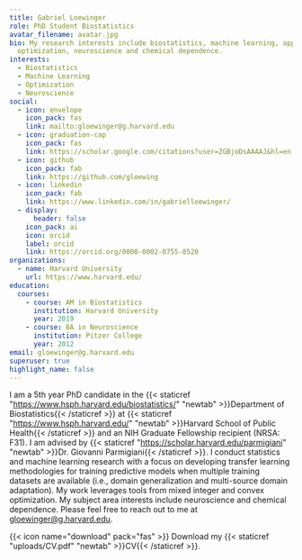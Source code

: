 ```yaml
---
title: Gabriel Loewinger
role: PhD Student Biostatistics
avatar_filename: avatar.jpg
bio: My research interests include biostatistics, machine learning, applied
  optimization, neuroscience and chemical dependence.
interests:
  - Biostatistics
  - Machine Learning
  - Optimization
  - Neuroscience
social:
  - icon: envelope
    icon_pack: fas
    link: mailto:gloewinger@g.harvard.edu
  - icon: graduation-cap
    icon_pack: fas
    link: https://scholar.google.com/citations?user=ZGBjoDsAAAAJ&hl=en
  - icon: github
    icon_pack: fab
    link: https://github.com/gloewing
  - icon: linkedin
    icon_pack: fab
    link: https://www.linkedin.com/in/gabrielloewinger/
  - display:
      header: false
    icon_pack: ai
    icon: orcid
    label: orcid
    link: https://orcid.org/0000-0002-0755-8520
organizations:
  - name: Harvard University
    url: https://www.harvard.edu/
education:
  courses:
    - course: AM in Biostatistics
      institution: Harvard University
      year: 2019
    - course: BA in Neuroscience
      institution: Pitzer College
      year: 2012
email: gloewinger@g.harvard.edu
superuser: true
highlight_name: false
---
```

I am a 5th year PhD candidate in the {{< staticref "https://www.hsph.harvard.edu/biostatistics/" "newtab" >}}Department of Biostatistics{{< /staticref >}} at {{< staticref "https://www.hsph.harvard.edu/" "newtab" >}}Harvard School of Public Health{{< /staticref >}} and an NIH Graduate Fellowship recipient (NRSA: F31). I am advised by {{< staticref "https://scholar.harvard.edu/parmigiani" "newtab" >}}Dr. Giovanni Parmigiani{{< /staticref >}}. I conduct statistics and machine learning research with a focus on developing transfer learning methodologies for training predictive models when multiple training datasets are available (i.e., domain generalization and multi-source domain adaptation). My work leverages tools from mixed integer and convex optimization. My subject area interests include neuroscience and chemical dependence. Please feel free to reach out to me at gloewinger@g.harvard.edu. 

{{< icon name="download" pack="fas" >}} Download my {{< staticref "uploads/CV.pdf" "newtab" >}}CV{{< /staticref >}}.
